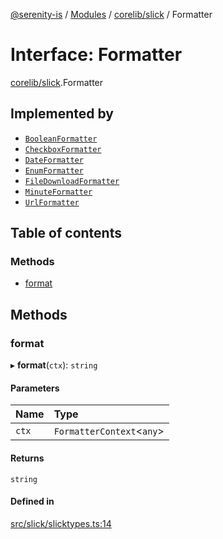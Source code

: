 [@serenity-is](../README.md) / [Modules](../modules.md) / [corelib/slick](../modules/corelib_slick.md) / Formatter

# Interface: Formatter

[corelib/slick](../modules/corelib_slick.md).Formatter

## Implemented by

- [`BooleanFormatter`](../classes/corelib.BooleanFormatter.md)
- [`CheckboxFormatter`](../classes/corelib.CheckboxFormatter.md)
- [`DateFormatter`](../classes/corelib.DateFormatter.md)
- [`EnumFormatter`](../classes/corelib.EnumFormatter.md)
- [`FileDownloadFormatter`](../classes/corelib.FileDownloadFormatter.md)
- [`MinuteFormatter`](../classes/corelib.MinuteFormatter.md)
- [`UrlFormatter`](../classes/corelib.UrlFormatter.md)

## Table of contents

### Methods

- [format](corelib_slick.Formatter.md#format)

## Methods

### format

▸ **format**(`ctx`): `string`

#### Parameters

| Name | Type |
| :------ | :------ |
| `ctx` | `FormatterContext`<`any`\> |

#### Returns

`string`

#### Defined in

[src/slick/slicktypes.ts:14](https://github.com/serenity-is/serenity/blob/master/packages/corelib/src/slick/slicktypes.ts#line&#x3D;14)
